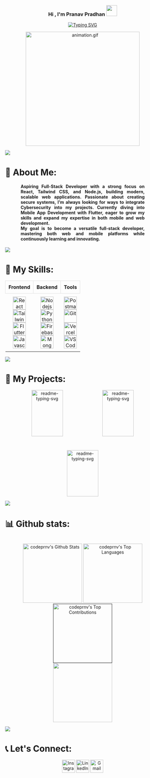 <h3 align="center">Hi , I'm Pranav Pradhan <img src="https://media.giphy.com/media/hvRJCLFzcasrR4ia7z/giphy.gif" width="35"></h3>
<p align="center">
<a href="https://git.io/typing-svg"><img src="https://readme-typing-svg.herokuapp.com?font=Fira+Code&weight=600&size=15&pause=1000&center=true&vCenter=true&width=435&lines=Aspiring+Full+Stack+Dev%E2%9C%A8;Exploring+the+logic+behind+learning+systems%F0%9F%A7%A0;Code.+Secure.+Learn.+Repeat%F0%9F%94%81" alt="Typing SVG" /></a>
</p>
<p align="center"><img src="https://bit.ly/3S6zN37" width="370" alt="animation.gif"></p>
<img src="https://bit.ly/3RqwCTR" /> 


# 💫 About Me:
<div align="center" style="max-width: 80%; margin-left: auto; margin-right: auto; text-align: justify;">
  <h4>Aspiring Full-Stack Developer with a strong focus on <strong>React</strong>, <strong>Tailwind CSS</strong>, and <strong>Node.js</strong>, building modern, scalable web applications. Passionate about creating secure systems, I’m always looking for ways to integrate <strong>Cybersecurity</strong> into my projects. Currently diving into <strong>Mobile App Development with Flutter</strong>, eager to grow my skills and expand my expertise in both mobile and web development.<br/> 
  My goal is to become a versatile full-stack developer, mastering both <strong>web</strong> and <strong>mobile</strong> platforms while continuously learning and innovating.</h4>
</div>

<img src="https://bit.ly/3RqwCTR" />

# 🧠 My Skills:

<table align="center" style="border-collapse: collapse; width: 90%; text-align: center;">
  <tr>
    <th style="padding: 10px; border: 1px solid #ddd;">Frontend</th>
    <th style="padding: 10px; border: 1px solid #ddd;">Backend</th>
    <th style="padding: 10px; border: 1px solid #ddd;">Tools</th>
  </tr>
  <tr>
    <td style="padding: 10px;">
      <a href="https://react.dev/"><img alt="React" title="React" src="https://react.dev/favicon.ico" height="42"></a><br>
      <a href="https://tailwindcss.com/"><img alt="Tailwind" title="Tailwind" src="https://tailwindcss.com/favicon.ico" height="42"></a><br>
      <a href="https://flutter.dev/"><img alt="Flutter" title="Flutter" src="https://img.icons8.com/?size=48&id=pCvIfmctRaY8&format=png&color=000000" height="42"></a><br>
      <a href="https://www.w3schools.com/Js/"><img alt="Javascript" title="Javascript" src="https://img.icons8.com/?size=100&id=108784&format=png&color=000000" height="42"></a><br>
    </td>
    <td style="padding: 10px;">
      <a href="https://nodejs.org/en"><img alt="Nodejs" title="Nodejs" src="https://img.icons8.com/?size=48&id=54087&format=png&color=000000" height="42"></a><br>
      <a href="https://www.python.org/"><img alt="Python" title="Python" src="https://img.icons8.com/?size=100&id=13441&format=png&color=000000" height="42"></a><br>
      <a href="https://firebase.google.com/"><img alt="Firebase" title="Firebase" src="https://img.icons8.com/?size=100&id=87330&format=png&color=000000" height="42"></a><br>
      <a href="https://www.mongodb.com/"><img alt="MongoDB" title="MongoDB" src="https://www.mongodb.com/favicon.ico" height="42"></a><br>
    </td>
    <td style="padding: 10px;">
      <a href="https://www.postman.com/"><img alt="Postman" title="Postman" src="https://voyager.postman.com/logo/postman-logo-icon-orange.svg" height="42"></a><br>
      <a href="https://git-scm.com/"><img alt="Git" title="Git- Version Control" src="https://git-scm.com/favicon.ico" height="42"></a><br>
      <a href="https://vercel.com/"><img alt="Vercel" title="Vercel" src="https://vercel.com/favicon.ico" height="42"></a><br>
      <a href="https://code.visualstudio.com/"><img alt="VS Code" title="VS Code" src="https://code.visualstudio.com/favicon.ico" height="42"></a><br>
    </td>
  </tr>
</table>

<img src="https://bit.ly/3RqwCTR" />

# 📘 My Projects:

<p align="center">
  <p style="widht: 100%;" align="center">
    <a href="https://github.com/codeprnv/Foody"><img align="center" width="45%" height="150px" src="https://github-readme-stats.vercel.app/api/pin/?username=codeprnv&repo=Foody&bg_color=1F222E&title_color=7cebf5&icon_color=2d7de4&theme=react&border_color=7cebf5&border_radius=10&show_icons=true" alt="readme-typing-svg"></a>
    <a href="https://github.com/codeprnv/movieflix_03"><img align="center" width="45%" height="150px" src="https://github-readme-stats.vercel.app/api/pin/?username=codeprnv&repo=movieflix_03&bg_color=1F222E&title_color=7cebf5&icon_color=2d7de4&theme=react&border_color=7cebf5&border_radius=10&show_icons=true" alt="readme-typing-svg"></a>
  </p>
  <p align="center">&#8192;</p>
  <p style="widht: 100%;" align="center">
    <a href="https://github.com/codeprnv/tastetrace"><img align="center" width="45%" height="150px" src="https://github-readme-stats.vercel.app/api/pin/?username=codeprnv&repo=tastetrace&bg_color=1F222E&title_color=7cebf5&icon_color=2d7de4&theme=react&border_color=7cebf5&border_radius=10&show_icons=true" alt="readme-typing-svg"></a>
  </p>
</p>

<img src="https://bit.ly/3RqwCTR" /> 

# 📊 Github stats:

<!-- Bassed on: https://github.com/anuraghazra/github-readme-stats -->
<p align="center">
  <br/>
  <a href="https://github.com/anuraghazra/github-readme-stats"><img alt="codeprnv's Github Stats" src="https://github-readme-stats.vercel.app/api/?username=codeprnv&show_icons=true&count_private=true&theme=react&bg_color=1F222E&title_color=7cebf5&icon_color=2d7de4&show_icons=true&border_color=7cebf5&border_radius=10" height="192px"/></a>
  <a href="https://github.com/anuraghazra/github-readme-stats"><img alt="codeprnv's Top Languages" src="https://github-readme-stats.vercel.app/api/top-langs/?username=codeprnv&&layout=compact&theme=react&bg_color=1F222E&title_color=7cebf5&icon_color=2d7de4&show_icons=true&border_color=7cebf5&border_radius=10" height="192px"/></a>
  <br/>
  <a href=""><img alt="codeprnv's Top Contributions" src="https://github-profile-summary-cards.vercel.app/api/cards/profile-details?username=codeprnv&theme=tokyonight" height="192px"/></a><br/>
  <a href""><img alt="" src="https://github-readme-streak-stats.herokuapp.com/?user=codeprnv&theme=react&background=1F222E&ring=7cebf5&fire=2d7de4&currStreakLabel=7cebf5" height="192px"/></a>
</p>

<img src="https://bit.ly/3RqwCTR" /> 

# 📞 Let's Connect:
<p align="center">
  <a href="https://www.instagram.com/prnv._03"><img src="https://img.icons8.com/?size=48&id=Xy10Jcu1L2Su&format=png&color=000000" alt="Instagram" height="42"/></a>
  <a href="https://www.linkedin.com/in/codexprnv/"><img src="https://img.icons8.com/?size=48&id=13930&format=png&color=000000" alt="LinkedIn" height="42"/></a>
  <a href="mailto:work.pranav.0304@gmail.com"><img src="https://img.icons8.com/?size=48&id=qyRpAggnV0zH&format=png&color=000000" alt="Gmail" height="42"/></a>
</p>

